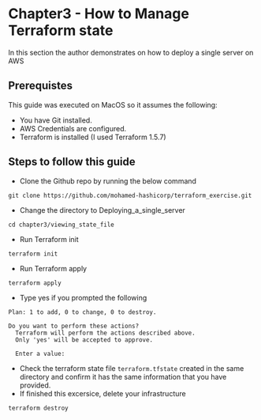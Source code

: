 # Chapter3 - How to Manage Terraform state

In this section the author demonstrates on how to deploy a single server on AWS

## Prerequistes
This guide was executed on MacOS so it assumes the following:
- You have Git installed.
- AWS Credentials are configured.
- Terraform is installed (I used Terraform 1.5.7)

## Steps to follow this guide
- Clone the Github repo by running the below command
```
git clone https://github.com/mohamed-hashicorp/terraform_exercise.git
```
- Change the directory to Deploying_a_single_server
```
cd chapter3/viewing_state_file
```
- Run Terraform init
```
terraform init
```
- Run Terraform apply
```
terraform apply
```
- Type yes if you prompted the following
```
Plan: 1 to add, 0 to change, 0 to destroy.

Do you want to perform these actions?
  Terraform will perform the actions described above.
  Only 'yes' will be accepted to approve.

  Enter a value: 
```
- Check the terraform state file `terraform.tfstate` created in the same directory and confirm it has the same information that you have provided.
- If finished this excersice, delete your infrastructure
```
terraform destroy
```
